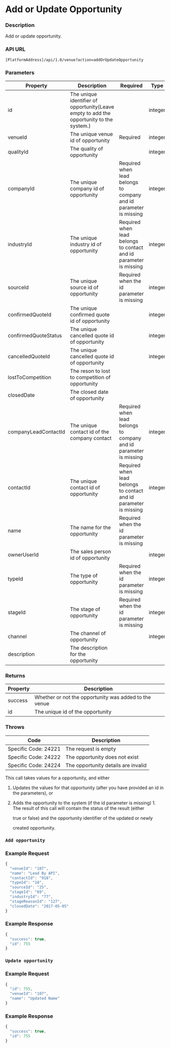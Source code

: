 # Add or Update Opportunity

### Description

Add or update opportunity.

### API URL

`[PlatformAddress]/api/1.0/venue?action=addOrUpdateOpportunity`

### Parameters

| Property | Description | Required | Type |
| --- | --- | --- | --- |
| id | The unique identifier of opportunity\(Leave empty to add the opportunity to the system.\) |  | integer |
| venueId | The unique venue id of opportunity | Required | integer |
| qualityId | The quality of opportunity |  | integer |
| companyId | The unique company id of opportunity | Required when lead belongs to company and id parameter is missing | integer |
| industryId | The unique industry id of opportunity | Required when lead belongs to contact and id parameter is missing | integer |
| sourceId | The unique source id of opportunity | Required when the id parameter is missing | integer |
| confirmedQuoteId | The unique confirmed quote id of opportunity |  | integer |
| confirmedQuoteStatus | The unique cancelled quote id of opportunity |  | integer |
| cancelledQuoteId | The unique cancelled quote id of opportunity |  | integer |
| lostToCompetition | The reson to lost to competition of opportunity |  |  |
| closedDate | The closed date of opportunity |  |  |
| companyLeadContactId | The unique contact id of the company contact | Required when lead belongs to company and id parameter is missing | integer |
| contactId | The unique contact id of opportunity | Required when lead belongs to contact and id parameter is missing | integer |
| name | The name for the opportunity | Required when the id parameter is missing |  |
| ownerUserId | The sales person id of opportunity |  | integer |
| typeId | The type of opportunity | Required when the id parameter is missing | integer |
| stageId | The stage of opportunity | Required when the id parameter is missing | integer |
| channel | The channel of opportunity |  | integer |
| description | The description for the opportunity |  |  |

### Returns

| Property | Description |
| --- | --- |
| success | Whether or not the opportunity was added to the venue |
| id | The unique id of the opportunity |

### Throws

| Code | Description |
| --- | --- |
| Specific Code: 24221 | The request is empty |
| Specific Code: 24222 | The opportunity does not exist |
| Specific Code: 24224 | The opportunity details are invalid |

This call takes values for a opportunity, and either

1. Updates the values for that opportunity \(after you have provided an id in the parameters\), or
2. Adds the opportunity to the system \(if the id parameter is missing\) 1. The result of this call will contain the status of the result \(either

   true or false\) and the opportunity identifier of the updated or newly

   created opportunity.

### `Add opportunity`

### Example Request

```javascript
{
  "venueId": "107",
  "name": "Lead By API",
  "contactId": "918",
  "typeId": "18",
  "sourceId": "25",
  "stageId": "69",
  "industryId": "77",
  "stageReasonId": "127",
  "closedDate": "2017-05-05"
}
```

### Example Response

```javascript
{
  "success": true,
  "id": 755
}
```

### `Update opportunity`

### Example Request

```javascript
{
  "id": 755,
  "venueId": "107",
  "name": "Updated Name"
}
```

### Example Response

```javascript
{
  "success": true,
  "id": 755
}
```


